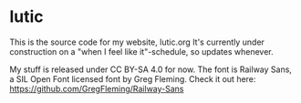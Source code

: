 lutic
=======

This is the source code for my website, lutic.org
It's currently under construction on a "when I feel like it"-schedule, so updates whenever.

My stuff is released under CC BY-SA 4.0 for now.
The font is Railway Sans, a SIL Open Font licensed font by Greg Fleming. Check it out here: https://github.com/GregFleming/Railway-Sans
